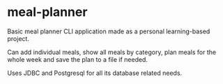 # meal-planner
Basic meal planner CLI application made as a personal learning-based project.

Can add individual meals, show all meals by category, plan meals for the whole week and
save the plan to a file if needed.

Uses JDBC and Postgresql for all its database related needs.
